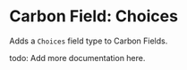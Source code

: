 # Carbon Field: Choices

Adds a `Choices` field type to Carbon Fields.

todo: Add more documentation here.
